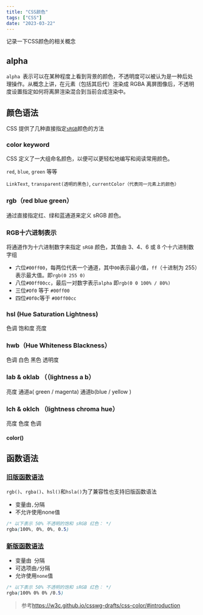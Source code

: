 ```yaml
---
title: "CSS颜色"
tags: ["CSS"]
date: "2023-03-22"
---
```


记录一下CSS颜色的相关概念

## alpha 
`alpha `表示可以在某种程度上看到背景的颜色，不透明度可以被认为是一种后处理操作。从概念上讲，在元素（包括其后代）渲染成 RGBA 离屏图像后，不透明度设置指定如何将离屏渲染混合到当前合成渲染中。

## 颜色语法

CSS 提供了几种直接指定[`sRGB`](https://w3c.github.io/csswg-drafts/css-color/#numeric-srgb)颜色的方法

### color keyword

CSS 定义了一大组命名颜色，以便可以更轻松地编写和阅读常用颜色。

`red`, `blue`, `green` 等等

`LinkText`, `transparent(透明的黑色)`, `currentColor（代表同一元素上的颜色）`


### rgb（red blue green）

通过直接指定红、绿和蓝通道来定义 sRGB 颜色。

### RGB十六进制表示

将通道作为十六进制数字来指定 `sRGB` 颜色，其值由 3、4、6 或 8 个十六进制数字组

+ 六位`#00ff00`，每两位代表一个通道，其中`00`表示最小值，`ff`（十进制为 255）表示最大值。即`rgb(0 255 0)`
+ 八位`#00ff00cc`，最后一对数字表示`alpha` 即`rgb(0 0 100% / 80%)`
+ 三位`#Of0` 等于 `#00ff00`
+ 四位`#0f0c`等于 `#00ff00cc`

### hsl (Hue Saturation Lightness)
色调 饱和度 亮度
### hwb（Hue Whiteness Blackness）
色调 白色 黑色 透明度

### lab & oklab （（lightness a b）
亮度 通道a( green / magenta) 通道b(blue / yellow )
### lch & oklch （lightness chroma hue）
亮度 色度 色调

#### color()


## 函数语法

### [旧版函数语法](https://w3c.github.io/csswg-drafts/css-color/#color-syntax-legacy)

`rgb()`、`rgba()`、`hsl()`和`hsla()`为了兼容性也支持旧版函数语法
+ 变量由`,`分隔
+ 不允许使用none值


```css
/* 以下表示 50% 不透明的饱和 sRGB 红色： */
rgba(100%, 0%, 0%, 0.5)
```

### [新版函数语法](https://w3c.github.io/csswg-drafts/css-color/#color-syntax-modern)

+ 变量由` `分隔
+ 可选项由`/`分隔
+ 允许使用`none`值
```css
/* 以下表示 50% 不透明的饱和 sRGB 红色： */
rgba(100% 0% 0% /0.5)
```

> 参考<https://w3c.github.io/csswg-drafts/css-color/#introduction>
